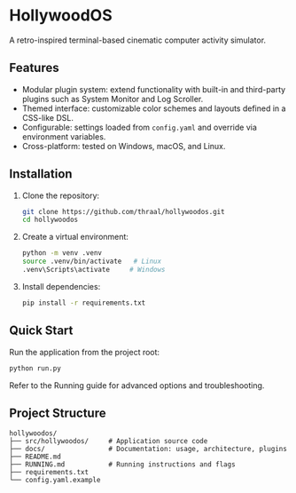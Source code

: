 # HollywoodOS

A retro-inspired terminal-based cinematic computer activity simulator.

## Features

- Modular plugin system: extend functionality with built-in and third-party plugins such as System Monitor and Log Scroller.
- Themed interface: customizable color schemes and layouts defined in a CSS-like DSL.
- Configurable: settings loaded from `config.yaml` and override via environment variables.
- Cross-platform: tested on Windows, macOS, and Linux.

## Installation

1. Clone the repository:
   ```bash
   git clone https://github.com/thraal/hollywoodos.git
   cd hollywoodos
   ```
2. Create a virtual environment:
   ```bash
   python -m venv .venv
   source .venv/bin/activate   # Linux
   .venv\Scripts\activate     # Windows
   ```
3. Install dependencies:
   ```bash
   pip install -r requirements.txt
   ```

## Quick Start

Run the application from the project root:
```bash
python run.py
```

Refer to the Running guide for advanced options and troubleshooting.

## Project Structure

```
hollywoodos/
├── src/hollywoodos/     # Application source code
├── docs/                # Documentation: usage, architecture, plugins
├── README.md
├── RUNNING.md           # Running instructions and flags
├── requirements.txt
└── config.yaml.example
```
